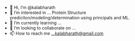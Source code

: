 - 👋 Hi, I’m @kalabharath
- 👀 I’m interested in ... Protein Structure prediciton/modeling/determination using principals and ML.
- 🌱 I’m currently learning ...
- 💞️ I’m looking to collaborate on ...
- 📫 How to reach me ...kalabharath@gmail.com

<!---
kalabharath/kalabharath is a ✨ special ✨ repository because its `README.md` (this file) appears on your GitHub profile.
You can click the Preview link to take a look at your changes.
--->
